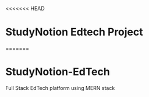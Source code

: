 <<<<<<< HEAD

# StudyNotion Edtech Project

=======

# StudyNotion-EdTech

Full Stack EdTech platform using MERN stack
